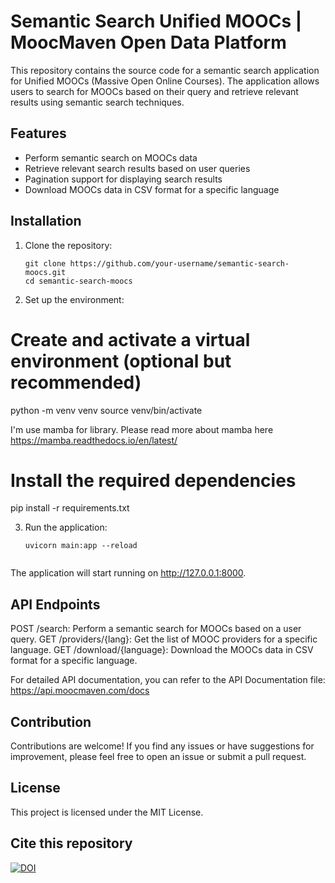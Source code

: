 # Semantic Search Unified MOOCs | MoocMaven Open Data Platform

This repository contains the source code for a semantic search application for Unified MOOCs (Massive Open Online Courses). The application allows users to search for MOOCs based on their query and retrieve relevant results using semantic search techniques.

## Features

- Perform semantic search on MOOCs data
- Retrieve relevant search results based on user queries
- Pagination support for displaying search results
- Download MOOCs data in CSV format for a specific language

## Installation

1. Clone the repository:

   ```shell
   git clone https://github.com/your-username/semantic-search-moocs.git
   cd semantic-search-moocs

2. Set up the environment:
# Create and activate a virtual environment (optional but recommended)
python -m venv venv
source venv/bin/activate

I'm use mamba for library. Please read more about mamba here https://mamba.readthedocs.io/en/latest/

# Install the required dependencies
pip install -r requirements.txt

3. Run the application:

    ```shell
    uvicorn main:app --reload
  

The application will start running on http://127.0.0.1:8000.

## API Endpoints
POST /search: Perform a semantic search for MOOCs based on a user query.
GET /providers/{lang}: Get the list of MOOC providers for a specific language.
GET /download/{language}: Download the MOOCs data in CSV format for a specific language.

For detailed API documentation, you can refer to the API Documentation file: https://api.moocmaven.com/docs

## Contribution
Contributions are welcome! If you find any issues or have suggestions for improvement, please feel free to open an issue or submit a pull request.

## License
This project is licensed under the MIT License.

## Cite this repository
[![DOI](https://zenodo.org/badge/642121034.svg)](https://zenodo.org/badge/latestdoi/642121034)

